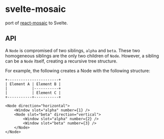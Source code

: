 # svelte-mosaic

port of [react-mosaic](https://github.com/nomcopter/react-mosaic) to Svelte.

## API

A `Node` is compromised of two siblings, `alpha` and `beta`.
These two homogeneous siblings are the only two children of `Node`.
However, a sibling can be a `Node` itself, creating a recursive tree structure.

For example, the following creates a Node with the following structure:

```
+-----------------------+
| Element A | Element B |
|           |-----------+
|           | Element C |
+-----------+-----------+
```

```svelte
<Node direction="horizontal">
	<Window slot="alpha" number={1} />
	<Node slot="beta" direction="vertical">
		<Window slot="alpha" number={2} />
		<Window slot="beta" number={3} />
	</Node>
</Node>
```
